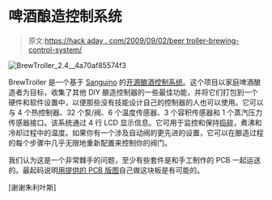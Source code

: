 # 啤酒酿造控制系统

> 原文:[https://hack aday . com/2009/09/02/beer troller-brewing-control-system/](https://hackaday.com/2009/09/02/beertroller-brewing-control-system/)

![BrewTroller_2.4__4a70af85574f3](../Images/499f5c5750ae4999cd5d499d3d0d953c.png "BrewTroller_2.4__4a70af85574f3")

BrewTroller 是一个基于 [Sanguino](http://hackaday.com/2008/10/05/sanguino-atmega644p-board/) 的[开源酿酒控制系统](http://www.brewtroller.com/)。这个项目以家庭啤酒酿造者为目标，收集了其他 DIY 酿造控制器的一些最佳功能，并将它们打包到一个硬件和软件设置中，以便那些没有技能设计自己的控制器的人也可以使用。它可以与 4 个热控制器、32 个泵/阀、6 个温度传感器、3 个容积传感器和 1 个蒸汽压力传感器接口。该系统通过 4 行 LCD 显示信息。它可用于监控和保持[捣碎](http://en.wikipedia.org/wiki/Mashing)，煮沸和冷却过程中的温度。如果你有一个涉及自动阀的更先进的设置，它可以在酿造过程的每个步骤中几乎无限地重新配置来控制你的阀门。

我们认为这是一个非常棘手的问题，至少有些套件是和手工制作的 PCB 一起运送的。最起码说明[用提供的 PCB 版图](http://www.brewtroller.com/index.php?option=com_content&view=article&id=45&Itemid=21)自己做这块板是有可能的。

[谢谢朱利叶斯]